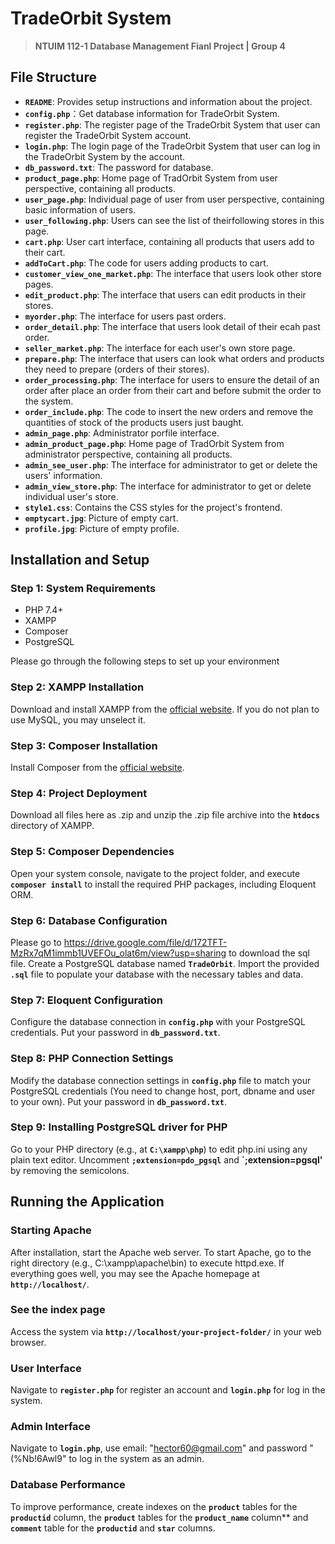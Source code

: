 # **TradeOrbit System**
> **NTUIM 112-1 Database Management Fianl Project | Group 4**

## File Structure

- **`README`**: Provides setup instructions and information about the project.
- **`config.php`**：Get database information for TradeOrbit System.
- **`register.php`**: The register page of the TradeOrbit System that user can register the TradeOrbit System account.
- **`login.php`**: The login page of the TradeOrbit System that user can log in the TradeOrbit System by the account.
- **`db_password.txt`**: The password for database.
- **`product_page.php`**: Home page of TradOrbit System from user perspective, containing all products.
- **`user_page.php`**: Individual page of user from user perspective, containing basic information of users.
- **`user_following.php`**: Users can see the list of theirfollowing stores in this page.
- **`cart.php`**: User cart interface, containing all products that users add to their cart.
- **`addToCart.php`**: The code for users adding products to cart.
- **`customer_view_one_market.php`**: The interface that users look other store pages.
- **`edit_product.php`**: The interface that users can edit products in their stores.
- **`myorder.php`**: The interface for users past orders.
- **`order_detail.php`**: The interface that users look detail of their ecah past order.
- **`seller_market.php`**: The interface for each user's own store page.
- **`prepare.php`**: The interface that users can look what orders and products they need to prepare (orders of their stores).
- **`order_processing.php`**: The interface for users to ensure the detail of an order after place an order from their cart and before submit the order to 
the system.
- **`order_include.php`**: The code to insert the new orders and remove the quantities of stock of the products users just baught.
- **`admin_page.php`**: Administrator porfile interface.
- **`admin_product_page.php`**: Home page of TradOrbit System from administrator perspective, containing all products.
- **`admin_see_user.php`**: The interface for administrator to get or delete the users' information.
- **`admin_view_store.php`**: The interface for administrator to get or delete individual user's store.
- **`style1.css`**: Contains the CSS styles for the project's frontend.
- **`emptycart.jpg`**: Picture of empty cart.
- **`profile.jpg`**: Picture of empty profile.

## **Installation and Setup**

### **Step 1: System Requirements** 

- PHP 7.4+
- XAMPP
- Composer
- PostgreSQL

Please go through the following steps to set up your environment

### **Step 2: XAMPP Installation**

Download and install XAMPP from the [official website](https://www.apachefriends.org/index.html). If you do not plan to use MySQL, you may unselect it. 

### **Step 3: Composer Installation**

Install Composer from the [official website](https://getcomposer.org/download/).

### **Step 4: Project Deployment**

Download all files here as .zip and unzip the .zip file archive into the **`htdocs`** directory of XAMPP.

### **Step 5: Composer Dependencies**

Open your system console, navigate to the project folder, and execute **`composer install`** to install the required PHP packages, including Eloquent ORM. 

### **Step 6: Database Configuration**

Please go to https://drive.google.com/file/d/172TFT-MzRx7qM1immb1UVEFOu_olat6m/view?usp=sharing to download the sql file.
Create a PostgreSQL database named **`TradeOrbit`**. Import the provided **`.sql`** file to populate your database with the necessary tables and data.

### **Step 7: Eloquent Configuration**

Configure the database connection in **`config.php`** with your PostgreSQL credentials. Put your password in **`db_password.txt`**. 

### **Step 8: PHP Connection Settings**

Modify the database connection settings in **`config.php`** file to match your PostgreSQL credentials (You need to change host, port, dbname and user to your own). Put your password in **`db_password.txt`**. 

### **Step 9: Installing PostgreSQL driver for PHP**

Go to your PHP directory (e.g., at **`C:\xampp\php`**) to edit php.ini using any plain text editor. Uncomment **`;extension=pdo_pgsql`** and **`;extension=pgsql'** by removing the semicolons. 









## **Running the Application**

### **Starting Apache**

After installation, start the Apache web server. To start Apache, go to the right directory (e.g., C:\xampp\apache\bin) to execute httpd.exe. If everything goes well, you may see the Apache homepage at **`http://localhost/`**.  

### **See the index page**

Access the system via **`http://localhost/your-project-folder/`** in your web browser.

### **User Interface**

Navigate to **`register.php`** for register an account and **`login.php`** for log in the system.

### **Admin Interface**

Navigate to **`login.php`**, use email: "hector60@gmail.com" and password "(%Nb!6Awl9" to log in the system as an admin.

### **Database Performance**

To improve performance, create indexes on the **`product`** tables for the **`productid`** column, the **`product`** tables for the **`product_name`** column** and **`comment`** table for the **`productid`** and **`star`** columns.



